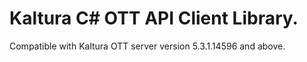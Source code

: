 # Kaltura C# OTT API Client Library.
Compatible with Kaltura OTT server version 5.3.1.14596 and above.
